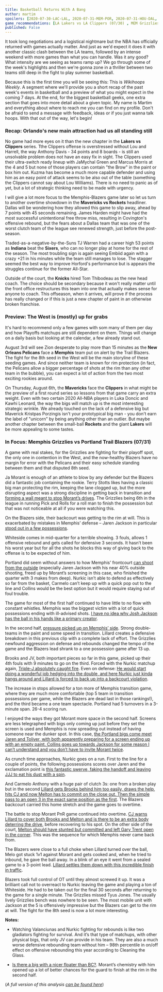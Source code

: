 ```yaml
---
title: Basketball Returns With A Bang
author: martim
spoilers: [2020-07-30-LAC-LAL, 2020-07-31-MEM-POR, 2020-07-31-HOU-DAL, 2020-07-31-PHI-IND]
game_recommendations: [LA Lakers vs LA Clippers (07/30) , MEM Grizzlies vs POR Trail Blazers (07/31)]
published: False 
---
```


It took long negotiations and a logistical nightmare but the NBA has officially returned with games actually matter. And just as we'd expect it does it with another classic clash between the LA teams, followed by an intense weekend with more games than what you can handle. Was it any good? What intensity are we seeing as teams ramp up? We go through some of the week's highlights and then we're gonna zone in a thriller between two teams still deep in the fight to play summer basketball. 

<!--spoilers-->

Because this is the first time you will be seeing this: This is _Wikihoops Weekly_. A segment where we'll provide you a short recap of the past week's events in basketball and a preview of what you might expect in the coming 7 days. At the end, for the biggest basketball geeks, one extra section that goes into more detail about a given topic. My name is Martim and everything about where to reach me you can find on my profile. Don't be afraid to send a message with feedback, ideas or if you just wanna talk hoops. With that out of the way, let's begin!

### Recap: Orlando's new main attraction had us all standing still

No game had more eyes on it than the new chapter in the **Lakers vs Clippers** series. Tthe Clippers offense is overstressed without Lou and Harrell, the way Anthony Davis - 34 points and 8 boards - is still an unsolvable problem does not have an easy fix in sight. The Clippers used their ultra-switch ready lineup with JaMychal Green and Marcus Morris at the 4 and 5 but none of those players can contain "the Brow" in the paint or box him out. Kuzma has become a much more capable defender and using him as an easy point of attack seems to be also out of the table (something the Clippers cannot say about Lou Williams). There is no need to panic as of yet, but a lot of strategic thinking need to be made with urgency.

I will give a lot more focus to the Memphis-Blazers game later so let us turn to another overtime showdown in the **Mavericks vs Rockets** headliner. Dallas will be wondering how they allowed this game to slip away, ahead by 7 points with 45 seconds remaining. James Harden might have had the most successful unintentional free throw miss, resulting in Covington's offensive rebound, but the fears about a Dallas team that was one of the worst clutch team of the league see renewed strength, just before the post-season. 

Traded-as-a-negative-by-the-Suns TJ Warren had a career high 53 points as **Indiana** beat the **Sixers**, who can no longer play at home for the rest of the season. The most troubling sign is again seeing Embiid again with a crazy +21 in his minutes while the team still manages to lose. The stagger seemed the best way to improve Horford's performance but is appears the struggles continue for the former All-Star.

Outside of the court, the **Knicks** hired Tom Thibodeau as the new head coach. The choice should be secondary because it won't really matter until the front office restructures this team into one that actually makes sense for anyone to coach. This offseason, when it arrives, will prove if the process has really changed or if this is just a new chapter of paint in an otherwise broken franchise.

### Preview: The West is (mostly) up for grabs

It's hard to recommend only a few games with som many of them per day and how Playoffs matchups are still dependent on them. Things will change on a daily basis but looking at the calendar, a few already stand out.

August 3rd will see Zion desperate to play more than 15 minutes as the **New Orleans Pelicans** face a **Memphis** team put on alert by the Trail Blazers. The fight for the 8th seed in the West will be the main storyline of these seeding games. And since neither team is known for rim protection (in fact, the Pelicans allow a bigger percentage of shots at the rim than any other team in the bubble), you can expect a lot of action from the two most exciting rookies around.

On Thursday, August 6th, the **Mavericks** face the **Clippers** in what might be the preview of a first round series so lessons from that game carry an extra weight. Even with two certain 2020 All-NBA players in Luka Doncic and Kawhi Leonard, the way the bigs will match up is the most interesting strategic wrinkle. We already touched on the lack of a defensive big but Maverick Kristpas Porzingis isn't your prototypical big man - you don't earn the label of "unicorn" by being anything other than an outlier. But maybe another chapter between the small-ball **Rockets** and the giant **Lakers** will be more appealing to some tastes.

### In Focus: Memphis Grizzlies vs Portland Trail Blazers (07/31)

A game with real stakes, for the Grizzlies are fighting for their playoff spot, the only one in contention in the West, and the now-healthy Blazers have no margin for error with the Pelicans and their easy schedule standing between them and that disputed 8th seed.

Ja Morant is enough of an athlete to blow by any defender but the Blazers did a fantastic job containing the rookie. Terry Stotts likes having a classic big man protecting the rim, keeping the lane clogged up, but the more disrupting aspect was a strong discipline in getting back in transition and [forming a wall meant to stop Morant’s drives](https://i.imgur.com/MX7eT5g.mp4). The Grizzlies being 6th in the league in running Pick and Rolls for a roll man to finish the possession but that was not noticeable at all if you were watching this.

On the Blazers side, their backcourt was getting to the rim at will. This is exacerbated by mistakes in Memphis’ defense – Jaren Jackson in particular [stood out in a few possessions](https://i.imgur.com/AztCZ9Q.mp4).

Whiteside comes in mid-quarter for a terrible showing. 3 fouls, allows 1 offensive rebound and gets called for defensive 3 seconds. It hasn’t been his worst year but for all the shots he blocks this way of giving back to the offense is to be expected of him.

Portland did seem without answers to how Memphis' frontcourt [can shoot from the outside](https://i.imgur.com/g5rCl5V.mp4) (especially Jaren Jackson with his near 40% outside shooting, freed up by Morant’s screening in this case, who finished the quarter with 3 makes from deep). Nurkic isn’t able to defend as effectively so far from the basket, Carmelo can’t keep up with a quick pop out to the line and Collins would be the best option but it would require staying out of foul trouble.

The game for most of the first half continued to have little to no flow with constant whistles. Memphis was the biggest victim with a lot of quick possessions ending with ill-advised shots. [I have no idea why Josh Jackson has the ball in his hands like a primary creator](https://i.imgur.com/BeZijRl.mp4). 

In the second half, [pressure picked up on Memphis’ side](https://i.imgur.com/6G0EAR2.mp4). Strong double-teams in the paint and some speed in transition. Lillard creates a defensive breakdown in this previous clip with a complete lack of effort. The Grizzlies newfound aggression on defense and rebounds changed the tempo of the game and the Blazers lead shrank to a one possession game after 13 up.

Brooks and JV, both important pieces so far in this game, picked up their 4th fouls with 9 minutes to go on the third. Forced with the Nurkic matchup again, [Triple-J absolutely caught fire](https://i.imgur.com/D9Ixk4E.mp4). Even on defense: [He would start doing a wonderful job hedging into the double, and here Nurkic just kinda hangs around and Lillard is forced to back up into a backcourt violation](https://i.imgur.com/5uPrxJN.mp4).

The increase in stops allowed for a ton more of Memphis transition game, where they are much more comfortable (top 5 team in transition possessions per game, while the Blazers are dead last in those rankings!), and the third became a one team spectacle. Portland had 5 turnovers in a 3-minute span. 26-4 scoring run.

I enjoyed the ways they got Morant more space in the second half. Screens are less telegraphed with bigs only coming up just before they set the screen is used and Memphis is now spreading out instead of having someone near the dunker spot. In this case, [the Portland bigs come meet Jaren and Toliver, with both apparently preparing for a screen ending up with an empty paint. Collins goes up towards Jackson for some reason I can’t understand and you don’t have to invite Morant twice](https://i.imgur.com/1xbYMCt.mp4).

As crunch time approaches, Nurkic goes on a run. First to the line for a couple of points, the following possessions scores over Jaren and the exclamation point is [this fantastic swerve, faking the handoff and leaving JJJ to eat his dust with a spin](https://i.imgur.com/jvJWvrq.mp4).

And Carmelo Anthony with a huge pair of clutch 3s: one from a broken play but in the second [Lillard gets Brooks behind him too easily, draws the help, hits CJ and now Melton has to commit on the close out. Then the simple pass to an open 3 in the exact same position as the first](https://i.imgur.com/RXfhOos.mp4). The Blazers backcourt carried this home stretch and the game goes to overtime.

The battle to stop Morant PnR game continued into overtime. [CJ warns Lillard to cover both Brooks and Melton and is there to be an extra body deterring the drive](https://i.imgur.com/WNBwa3U.mp4), before recovering to his spot. On the other side of the court, [Melton should have stunted but committed and left Gary Trent open in the corner](https://i.imgur.com/gethAVh.mp4). This was the sequence for which Memphis never came back from.

The Blazers were close to a full choke when Lillard turned over the ball, Melo got stuck 1v1 against Morant and gets cooked and, when he tried to inbound, he gave the ball away. In a blink of an eye it went from a sealed game to a 3-point lead. [Lillard settles them down with this incredible finish in traffic](https://i.imgur.com/gaQtyZW.mp4).

Blazers took full control of OT until they almost screwed it up. It was a brilliant call not to overreact to Nurkic leaving the game and playing a ton of Whiteside. He had to be taken out for the final 30 seconds after returning to the game for a single minute. The Grizzlies missed Tyus Jones. The usually lively Grizzlies bench was nowhere to be seen. The most mobile unit with Jackson at the 5 is offensively impressive but the Blazers can get to the rim at will. The fight for the 8th seed is now a lot more interesting.

**Notes:**

- Watching Valanciunas and Nurkic fighting for rebounds is like two gladiators fighting for survival. And it’s that type of matchups, with other physical bigs, that only JV can provide in his team. They are also a much worse defensive rebounding team without him – 98th percentile in on/off effect on offensive rebounding this year according to Cleaning the Glass.

- [Is there a big with a nicer floater than BC?](https://i.imgur.com/8ZFtD9O.mp4). Morant’s chemistry with him opened up a lot of better chances for the guard to finish at the rim in the second half.

(_A full version of this analysis [can be found here](https://atlantichoops.blogspot.com/2020/08/memphis-grizzlies-32-34-vs-portland.html)_)
